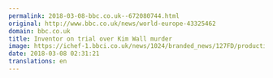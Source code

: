 ```yaml
---
permalink: 2018-03-08-bbc.co.uk--672080744.html
original: http://www.bbc.co.uk/news/world-europe-43325462
domain: bbc.co.uk
title: Inventor on trial over Kim Wall murder
image: https://ichef-1.bbci.co.uk/news/1024/branded_news/127FD/production/_98537757_042692953-1.jpg
date: 2018-03-08 02:31:21
translations: en
---
```


